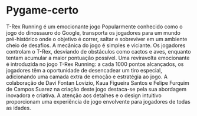 # Pygame-certo
T-Rex Running é um emocionante jogo
Popularmente conhecido como o jogo do dinossauro do Google, transporta os jogadores para um mundo pré-histórico onde o objetivo é correr, saltar e sobreviver em um ambiente cheio de desafios.
A mecânica do jogo é simples e viciante. Os jogadores controlam o T-Rex, desviando de obstáculos como cactos e aves, enquanto tentam acumular a maior pontuação possível. Uma reviravolta emocionante é introduzida no jogo T-Rex Running: a cada 1000 pontos alcançados, os jogadores têm a oportunidade de desencadear um tiro especial, adicionando uma camada extra de emoção e estratégia ao jogo.
A colaboração de Davi Fontan Lovizio, Kaua Figueira Santos e Felipe Furquim de Campos Suarez na criação deste jogo destaca-se pela sua abordagem inovadora e criativa. A atenção aos detalhes e o design intuitivo proporcionam uma experiência de jogo envolvente para jogadores de todas as idades.
